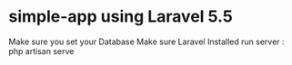 # simple-app using Laravel 5.5

Make sure you set your Database
Make sure Laravel Installed
run server : php artisan serve
